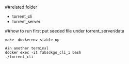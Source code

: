 ##related folder
- torrent_cli
- torrent_server

##how to run
first put seeded file under torrent_server/data
```$xslt
make  dockerenv-stable-up
```
```$xslt
#in another terminal
docker exec -it fabsdkgo_cli_1 bash
./torrent_cli
```
